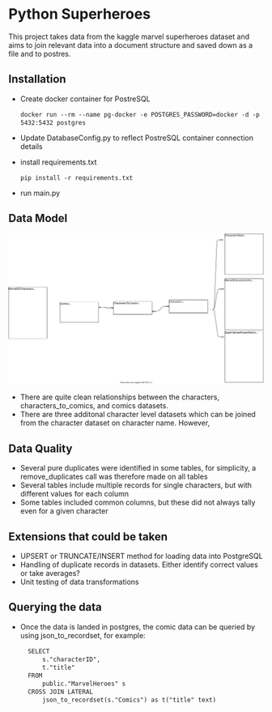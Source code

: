 # Python Superheroes

This project takes data from the kaggle marvel superheroes dataset and aims to join relevant data into a document structure and saved down as a file and to postres.

## Installation
- Create docker container for PostreSQL
  ```
  docker run --rm --name pg-docker -e POSTGRES_PASSWORD=docker -d -p 5432:5432 postgres
  ```
- Update DatabaseConfig.py to reflect PostreSQL container connection details
- install requirements.txt
  ```
  pip install -r requirements.txt
  ```

- run main.py

## Data Model
![Image of architecture](https://github.com/stevewb1993/pythonsuperheroes/blob/master/marveldatamodel.svg)

- There are quite clean relationships between the characters, characters_to_comics, and comics datasets. 
- There are three additonal character level datasets which can be joined from the character dataset on character name. However,

## Data Quality
- Several pure duplicates were identified in some tables, for simplicity, a remove_duplicates call was therefore made on all tables
- Several tables include multiple records for single characters, but with different values for each column
- Some tables included common columns, but these did not always tally even for a given character

## Extensions that could be taken
- UPSERT or TRUNCATE/INSERT method for loading data into PostgreSQL
- Handling of duplicate records in datasets. Either identify correct values or take averages?
- Unit testing of data transformations

## Querying the data
- Once the data is landed in postgres, the comic data can be queried by using json_to_recordset, for example:
  ```
    SELECT 
	    s."characterID",
	    t."title"
    FROM
        public."MarvelHeroes" s
	CROSS JOIN LATERAL
	    json_to_recordset(s."Comics") as t("title" text)
  ```

